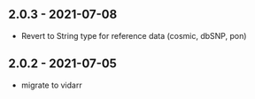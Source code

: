 ## 2.0.3 - 2021-07-08
- Revert to String type for reference data (cosmic, dbSNP, pon)
## 2.0.2 - 2021-07-05
- migrate to vidarr 
